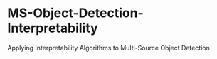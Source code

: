 # MS-Object-Detection-Interpretability
Applying Interpretability Algorithms to Multi-Source Object Detection
